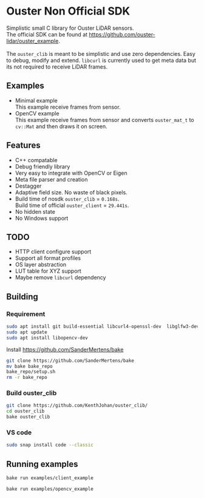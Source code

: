 # Ouster Non Official SDK
Simplistic small C library for Ouster LiDAR sensors.<br>
The official SDK can be found at https://github.com/ouster-lidar/ouster_example.
<br><br>
The `ouster_clib` is meant to be simplistic and use zero dependencies. Easy to debug, modify and extend.
`libcurl` is currently used to get meta data but its not required to receive LiDAR frames.




## Examples
* Minimal example<br>
This example receive frames from sensor.
* OpenCV example<br>
This example receive frames from sensor and converts `ouster_mat_t` to `cv::Mat` and then draws it on screen.


## Features
* C++ compatable
* Debug friendly library
* Very easy to integrate with OpenCV or Eigen
* Meta file parser and creation
* Destagger
* Adaptive field size. No waste of black pixels.
* Build time of nosdk `ouster_clib` = `0.168s`. <br>
Build time of official `ouster_client` = `29.441s`.
* No hidden state
* No Windows support

## TODO
* HTTP client configure support
* Support all format profiles
* OS layer abstraction
* LUT table for XYZ support
* Maybe remove `libcurl` dependency






## Building

### Requirement
```bash
sudo apt install git build-essential libcurl4-openssl-dev  libglfw3-dev libglew-dev
sudo apt update
sudo apt install libopencv-dev
```



Install https://github.com/SanderMertens/bake<br>
```bash
git clone https://github.com/SanderMertens/bake
mv bake bake_repo
bake_repo/setup.sh
rm -r bake_repo
```
### Build ouster_clib
```bash
git clone https://github.com/KenthJohan/ouster_clib/
cd ouster_clib
bake ouster_clib
```

### VS code
```bash
sudo snap install code --classic
```




## Running examples
```bash
bake run examples/client_example
```

```bash
bake run examples/opencv_example
```








